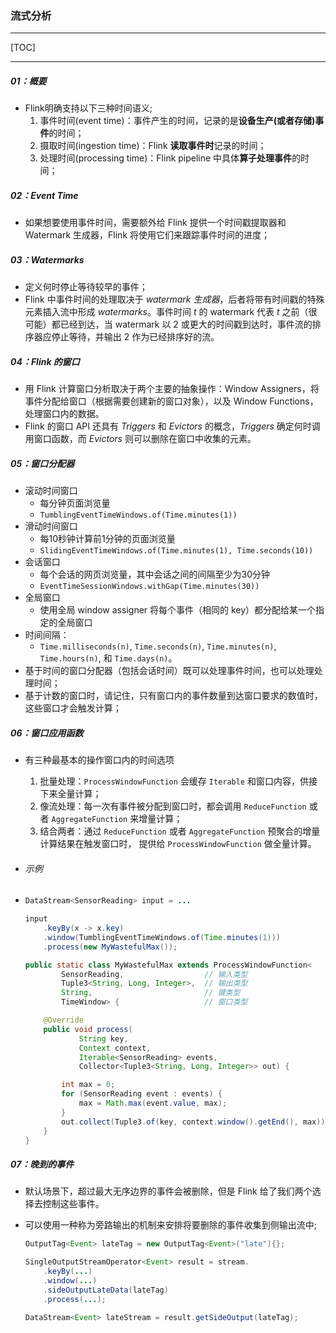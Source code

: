 ### 流式分析

------

[TOC]

------

##### 01：概要

- Flink明确支持以下三种时间语义;
  1. 事件时间(event time)：事件产生的时间，记录的是**设备生产(或者存储)事件**的时间；
  2. 摄取时间(ingestion time)：Flink **读取事件时**记录的时间；
  3. 处理时间(processing time)：Flink pipeline 中具体**算子处理事件**的时间；

##### 02：Event Time

- 如果想要使用事件时间，需要额外给 Flink 提供一个时间戳提取器和 Watermark 生成器，Flink 将使用它们来跟踪事件时间的进度；

##### 03：Watermarks

- 定义何时停止等待较早的事件；
- Flink 中事件时间的处理取决于 *watermark 生成器*，后者将带有时间戳的特殊元素插入流中形成 *watermarks*。事件时间 *t* 的 watermark 代表 *t* 之前（很可能）都已经到达，当 watermark 以 2 或更大的时间戳到达时，事件流的排序器应停止等待，并输出 2 作为已经排序好的流。

##### 04：Flink 的窗口

- 用 Flink 计算窗口分析取决于两个主要的抽象操作：Window Assigners，将事件分配给窗口（根据需要创建新的窗口对象），以及 Window Functions，处理窗口内的数据。
- Flink 的窗口 API 还具有 *Triggers* 和 *Evictors* 的概念，*Triggers* 确定何时调用窗口函数，而 *Evictors* 则可以删除在窗口中收集的元素。

##### 05：窗口分配器

- 滚动时间窗口
  - 每分钟页面浏览量
  - `TumblingEventTimeWindows.of(Time.minutes(1))`
- 滑动时间窗口
  - 每10秒钟计算前1分钟的页面浏览量
  - `SlidingEventTimeWindows.of(Time.minutes(1), Time.seconds(10))`
- 会话窗口
  - 每个会话的网页浏览量，其中会话之间的间隔至少为30分钟
  - `EventTimeSessionWindows.withGap(Time.minutes(30))`
- 全局窗口
  - 使用全局 window assigner 将每个事件（相同的 key）都分配给某一个指定的全局窗口
- 时间间隔：   
  - `Time.milliseconds(n)`, `Time.seconds(n)`, `Time.minutes(n)`, `Time.hours(n)`, 和 `Time.days(n)`。       
- 基于时间的窗口分配器（包括会话时间）既可以处理事件时间，也可以处理处理时间；
- 基于计数的窗口时，请记住，只有窗口内的事件数量到达窗口要求的数值时，这些窗口才会触发计算；

##### 06：窗口应用函数

- 有三种最基本的操作窗口内的时间选项

  1. 批量处理：`ProcessWindowFunction` 会缓存 `Iterable` 和窗口内容，供接下来全量计算；
  2. 像流处理：每一次有事件被分配到窗口时，都会调用 `ReduceFunction` 或者 `AggregateFunction` 来增量计算；
  3. 结合两者：通过 `ReduceFunction` 或者 `AggregateFunction` 预聚合的增量计算结果在触发窗口时， 提供给 `ProcessWindowFunction` 做全量计算。

- ###### 示例

- ```java
  DataStream<SensorReading> input = ...
  
  input
      .keyBy(x -> x.key)
      .window(TumblingEventTimeWindows.of(Time.minutes(1)))
      .process(new MyWastefulMax());
  
  public static class MyWastefulMax extends ProcessWindowFunction<
          SensorReading,                  // 输入类型
          Tuple3<String, Long, Integer>,  // 输出类型
          String,                         // 键类型
          TimeWindow> {                   // 窗口类型
  
      @Override
      public void process(
              String key,
              Context context,
              Iterable<SensorReading> events,
              Collector<Tuple3<String, Long, Integer>> out) {
  
          int max = 0;
          for (SensorReading event : events) {
              max = Math.max(event.value, max);
          }
          out.collect(Tuple3.of(key, context.window().getEnd(), max));
      }
  }
  ```

##### 07：晚到的事件

- 默认场景下，超过最大无序边界的事件会被删除，但是 Flink 给了我们两个选择去控制这些事件。

- 可以使用一种称为旁路输出的机制来安排将要删除的事件收集到侧输出流中;

  ```java
  OutputTag<Event> lateTag = new OutputTag<Event>("late"){};
  
  SingleOutputStreamOperator<Event> result = stream.
      .keyBy(...)
      .window(...)
      .sideOutputLateData(lateTag)
      .process(...);
  
  DataStream<Event> lateStream = result.getSideOutput(lateTag);
  ```



